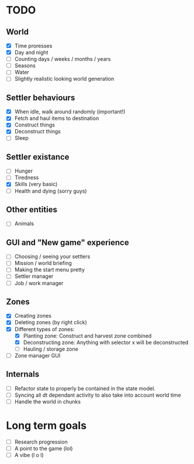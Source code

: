 # TODO

## World
- [x] Time proresses
- [x] Day and night
- [ ] Counting days / weeks / months / years
- [ ] Seasons
- [ ] Water
- [ ] Slightly realistic looking world generation

## Settler behaviours
- [x] When idle, walk around randomly (important!)
- [x] Fetch and haul items to destination
- [x] Construct things
- [x] Deconstruct things
- [ ] Sleep

## Settler existance
- [ ] Hunger
- [ ] Tiredness
- [x] Skills (very basic)
- [ ] Health and dying (sorry guys)

## Other entities
- [ ] Animals

## GUI and "New game" experience
- [ ] Choosing / seeing your settlers
- [ ] Mission / world briefing
- [ ] Making the start menu pretty
- [ ] Settler manager
- [ ] Job / work manager

## Zones
- [x] Creating zones
- [x] Deleting zones (by right click)
- [x] Different types of zones:
    - [x] Planting zone: Construct and harvest zone combined
    - [x] Deconstructing zone: Anything with selector x will be deconstructed
    - [ ] Hauling / storage zone
- [ ] Zone manager GUI

## Internals
- [ ] Refactor state to properly be contained in the state model.
- [ ] Syncing all dt dependant activity to also take into account world time
- [ ] Handle the world in chunks

# Long term goals
- [ ] Research progression
- [ ] A point to the game (lol)
- [ ] A vibe (l o l)